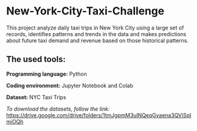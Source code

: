 # New-York-City-Taxi-Challenge
This project analyze daily taxi trips in New York City using a large set of records, identifies patterns and trends in the data and makes predictions about future taxi demand and revenue based on those historical patterns.

## The used tools:

**Programming language:** Python

**Coding environment:** Jupyter Notebook and Colab

**Dataset:** NYC Taxi Trips

_To download the datasets, follow the link:_
https://drive.google.com/drive/folders/1tmJgpmM3uINQeqGvaena3QViSpImiOQh
